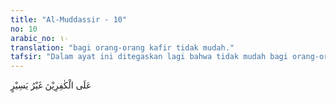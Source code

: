 ```yaml
---
title: "Al-Muddassir - 10"
no: 10
arabic_no: ١٠
translation: "bagi orang-orang kafir tidak mudah."
tafsir: "Dalam ayat ini ditegaskan lagi bahwa tidak mudah bagi orang-orang kafir menghadapi suasana hari Kiamat yang dahsyat dan menakutkan itu. Sebab, pada hari itulah mereka menerima segala hasil perbuatan mereka dalam buku amalan dari sebelah kiri sebagai tanda masuk neraka. Tidak ada lagi kebahagiaan bagi orang kafir pada hari tersebut. Semuanya serba susah dan pedih, tidak seperti kesenangan yang pernah mereka nikmati di dunia dahulu.\n\nKenapa mereka mengalami kesulitan? Selain pernah menerima buku di sebelah kiri, mereka juga harus mempertanggungjawabkan segala amal perbuatan mereka di hadapan Mahkamah Allah Yang Mahaadil, yang tidak seorang pun dapat mengelak dan tidak seorang pun yang merasa dirugikan. Sebab, di hari itu pula segala anggota tubuh ikut berbicara mengajukan kesaksian dengan sendirinya terhadap yang pernah dikerjakan, padahal mulut yang di dunia pandai bicara, pada hari itu terkunci rapat diam membisu seribu bahasa. Semua manusia pada hari Kiamat menundukkan kepala di hadapan Allah, mengakui kesalahan dan kekhilafan masa lalu, tetapi pintu penyesalan sudah ditutup. Adapun orang mukmin yang telah menggunakan waktu sebaik-baiknya untuk berjihad di jalan Allah, menghadapi kiamat dengan perasaan cerah, tanpa diliputi ketakutan sedikit pun. Mereka tidak akan dipersulit perhitungan amalnya, dan berjalan berbaris serta bersaf-saf menuju Mahkamah Ilahi dengan wajah cerah."
---
```

عَلَى الْكٰفِرِيْنَ غَيْرُ يَسِيْرٍ 
